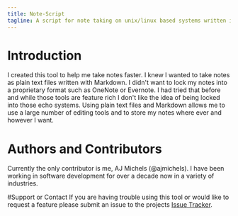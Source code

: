```yaml
---
title: Note-Script
tagline: A script for note taking on unix/linux based systems written in PHP.
---
```


# Introduction
I created this tool to help me take notes faster. I knew I wanted to take notes as plain text files written with Markdown. I didn't want to lock my notes into a proprietary format such as OneNote or Evernote. I had tried that before and while those tools are feature rich I don't like the idea of being locked into those echo systems. Using plain text files and Markdown allows me to use a large number of editing tools and to store my notes where ever and however I want.

# Authors and Contributors
Currently the only contributor is me, AJ Michels (@ajmichels). I have been working in software development for over a decade now in a variety of industries.

#Support or Contact
If you are having trouble using this tool or would like to request a feature please submit an issue to the projects [Issue Tracker](https://github.com/ajmichels/note-script/issues).
